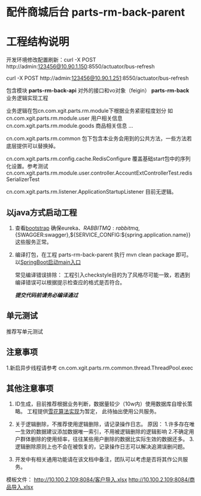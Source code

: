 # 配件商城后台 parts-rm-back-parent 

# 工程结构说明

开发环境修改配置刷新：curl -X POST http://admin:123456@10.90.1.150:8550/actuator/bus-refresh

curl -X POST http://admin:123456@10.90.1.251:8550/actuator/bus-refresh

包含模块
**parts-rm-back-api** 对外的接口和vo对象（feigin）
**parts-rm-back**  业务逻辑实现工程

业务逻辑在包cn.com.xgit.parts.rm.module下根据业务紧密程度划分
如
cn.com.xgit.parts.rm.module.user 用户相关信息
cn.com.xgit.parts.rm.module.goods 商品相关信息
...

cn.com.xgit.parts.rm.common 包下包含本业务会用到的公共方法，一些方法若底层提供可以替换掉。

cn.com.xgit.parts.rm.config.cache.RedisConfigure 覆盖基础start包中的序列化设置。参考测试cn.com.xgit.parts.rm.module.user.controller.AccountExtControllerTest.redisSerializerTest

cn.com.xgit.parts.rm.listener.ApplicationStartupListener 目前无逻辑。

## 以java方式启动工程

1. 查看[bootstrap](parts-rm-back/src/main/resources/bootstrap.yml) 确保eureka、${RABBITMQ:rabbitmq},${SWAGGER:swagger},${SERVICE_CONFIG:${spring.application.name}}
这些服务正常。

2. 编译打包，在工程 parts-rm-back-parent 执行 mvn  clean package 即可。
   以[SpringBoot启动main入口](parts-rm-back/src/main/java/cn/com/xgit/parts/rm/PartsBackApplication.java)
   
   常见编译错误排除：
   工程引入checkstyle目的为了风格尽可能一致，若遇到编译错误可以根据提示检查应的格式是否符合。
   
   ***提交代码前请务必编译通过***
   
## 单元测试
推荐写单元测试


## 注意事项
1.新启异步线程请参考  cn.com.xgit.parts.rm.common.thread.ThreadPool.exec


## 其他注意事项
1. ID生成，目前推荐根据业务判断，数据量较少（10w内）使用数据库自增长策略。
   工程提供[雪花算法实现](parts-rm-back/src/main/java/cn/com/xgit/parts/rm/common/mysql/MybatisKeyGenerator.java)为暂定，
   此待抽出使用公共服务。
 
2. 关于逻辑删除，不推荐使用逻辑删除，请记录操作日志。
   原因：
       1.许多存在唯一生效的数据建议添加数据唯一索引，不用被逻辑删除的逻辑影响
       2.不确定用户群体删除的使用频率，往往某些用户删除的数据比实际生效的数据还多。
       3.逻辑删除原则上也不会在被恢复的，记录操作日志可以解决追溯误删问题。  
  
3. 开发中有相关通用功能请在该文档中备注，团队可以考虑是否将其作公共服务。




模板文件：
 http://10.100.2.109:8084/客户导入.xlsx
 http://10.100.2.109:8084/商品导入.xlsx
